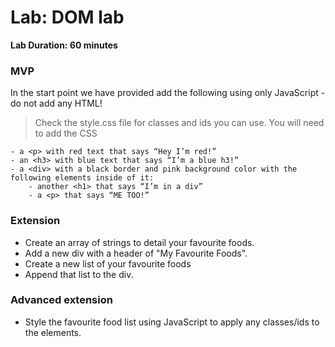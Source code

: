 # Lab: DOM lab

**Lab Duration: 60 minutes**

### MVP

In the start point we have provided add the following using only JavaScript - do not add any HTML!

> Check the style.css file for classes and ids you can use. You will need to add the CSS

```
- a <p> with red text that says “Hey I’m red!”
- an <h3> with blue text that says “I’m a blue h3!”
- a <div> with a black border and pink background color with the following elements inside of it:
    - another <h1> that says “I’m in a div”
    - a <p> that says “ME TOO!”
```

### Extension

- Create an array of strings to detail your favourite foods. 
- Add a new div with a header of "My Favourite Foods".
- Create a new list of your favourite foods
- Append that list to the div.


### Advanced extension

- Style the favourite food list using JavaScript to apply any classes/ids to the elements.

